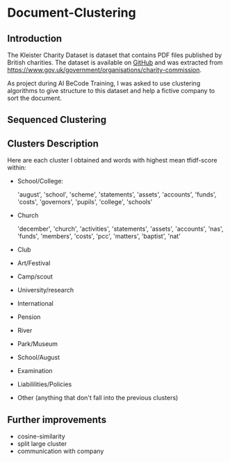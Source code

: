 # Document-Clustering

## Introduction
The Kleister Charity Dataset is dataset that contains PDF files published by British charities.
The dataset is available on [GitHub](https://github.com/applicaai/kleister-charity) and was extracted from https://www.gov.uk/government/organisations/charity-commission.

 As project during AI BeCode Training, I was asked to use clustering algorithms to give structure to this dataset and help a fictive company to sort the document.
 
## Sequenced Clustering


## Clusters Description
Here are each cluster I obtained and words with highest mean tfidf-score within:
 * School/College:
 
   'august', 'school', 'scheme', 'statements', 'assets', 'accounts', 'funds', 'costs', 'governors', 'pupils', 'college', 'schools'
   
 * Church
 
   'december', 'church', 'activities', 'statements', 'assets', 'accounts', 'nas', 'funds', 'members', 'costs', 'pcc', 'matters', 'baptist', 'nat'
  
 * Club
 * Art/Festival
 * Camp/scout
 * University/research
 * International
 * Pension
 * River
 * Park/Museum
 * School/August
 * Examination
 * Liabililities/Policies
 * Other (anything that don't fall into the previous clusters)
 
 
 
 

## Further improvements
- cosine-similarity
- split large cluster
- communication with company
